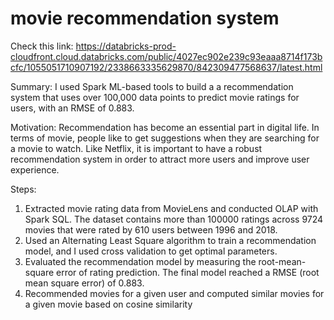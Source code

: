 # movie recommendation system

Check this link:
https://databricks-prod-cloudfront.cloud.databricks.com/public/4027ec902e239c93eaaa8714f173bcfc/1055051710907192/2338663335629870/842309477568637/latest.html

Summary: I used Spark ML-based tools to build a a recommendation system that uses over 100,000 data points to predict movie ratings for users, with an RMSE of 0.883.

Motivation: Recommendation has become an essential part in digital life. In terms of movie, people like to get suggestions when they are searching for a movie to watch. Like Netflix, it is important to have a robust recommendation system in order to attract more users and improve user experience.

Steps:
1. Extracted movie rating data from MovieLens and conducted OLAP with Spark SQL. The dataset contains more than 100000 ratings across 9724 movies that were rated by 610 users between 1996 and 2018.
2. Used an Alternating Least Square algorithm to train a recommendation model, and I used cross validation to get optimal parameters.
3. Evaluated the recommendation model by measuring the root-mean-square error of rating prediction. The final model reached a RMSE (root mean square error) of 0.883.
4. Recommended movies for a given user and computed similar movies for a given movie based on cosine similarity
